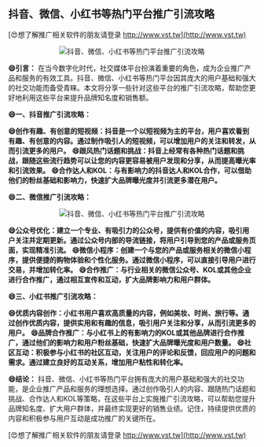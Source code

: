 ## **抖音、微信、小红书等热门平台推广引流攻略**

[😍想了解推广相关软件的朋友请登录 http://www.vst.tw](http://www.vst.tw)

 <center><img src="https://vst.tw/MP4/tuiguang/png/4.png" alt="抖音、微信、小红书等热门平台推广引流攻略"></center>

**😄引言：**
在当今数字化时代，社交媒体平台扮演着重要的角色，成为企业推广产品和服务的有效工具。抖音、微信、小红书等热门平台因其庞大的用户基础和强大的社交功能而备受青睐。本文将分享一些针对这些平台的推广引流攻略，帮助您更好地利用这些平台来提升品牌知名度和销售额。

**😄一、抖音推广引流攻略：**

**😄创作有趣、有创意的短视频：抖音是一个以短视频为主的平台，用户喜欢看到有趣、有创意的内容。通过制作吸引人的短视频，可以增加用户的关注和转发，从而引流更多的用户。**
**😄跟风热门话题和挑战：抖音上经常有各种热门话题和挑战，跟随这些流行趋势可以让您的内容更容易被用户发现和分享，从而提高曝光率和引流效果。**
**😄合作达人和KOL：与有影响力的抖音达人和KOL合作，可以借助他们的粉丝基础和影响力，快速扩大品牌曝光度并引流更多潜在用户。**

**😄二、微信推广引流攻略：**

 <center><img src="https://vst.tw/MP4/tuiguang/png/5.png" alt="抖音、微信、小红书等热门平台推广引流攻略"></center>

**😄公众号优化：建立一个专业、有吸引力的公众号，提供有价值的内容，吸引用户关注并定期更新。通过公众号内部的导流链接，将用户引导到您的产品或服务页面，实现精准引流。**
**😄微信小程序：创建一个与您的产品或服务相关的微信小程序，提供便捷的购物体验和个性化服务。通过微信小程序，可以直接引导用户进行交易，并增加转化率。**
**😄合作推广：与行业相关的微信公众号、KOL或其他企业进行合作推广，通过相互宣传和互动，扩大品牌影响力和用户群体。**

**😄三、小红书推广引流攻略：**

**😄优质内容创作：小红书用户喜欢高质量的内容，例如美妆、时尚、旅行等。通过创作优质内容，提供实用和有趣的信息，吸引用户关注和分享，从而引流更多的用户。**
**😄品牌合作推广：与小红书上的有影响力的KOL或其他品牌进行合作推广，通过他们的影响力和用户粉丝基础，快速扩大品牌曝光度和用户数量。**
**😄社区互动：积极参与小红书的社区互动，关注用户的评论和反馈，回应用户的问题和需求。通过建立良好的互动关系，增加用户粘性和转化率。**

**😄结论：**
抖音、微信、小红书等热门平台拥有庞大的用户基础和强大的社交功能，是企业推广产品和服务的理想选择。通过创作吸引人的内容、跟随热门话题和挑战、合作达人和KOL等策略，在这些平台上实施推广引流攻略，可以帮助您提升品牌知名度、扩大用户群体，并最终实现更好的销售业绩。记住，持续提供优质的内容和积极参与用户互动是成功推广的关键所在。

[😍想了解推广相关软件的朋友请登录 http://www.vst.tw](http://www.vst.tw)




